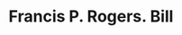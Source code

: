 ---
doi: 10.7916/D8BC59PH
date_other: '1860'
date_other_textual: 1860-1869
form: printed ephemera
genre:
- Invoices
name:
- Francis P. Rogers
object_in_context_url: https://biggert.cul.columbia.edu/items/view/ave_biggert_01401
subject_hierarchical_geographic:
- Philadelphia, Pennsylvania, United States
subject_name:
- Francis P. Rogers
title: Francis P. Rogers. Bill
sort_title: Francis P. Rogers. Bill
call_number: ave_biggert_01401
coordinates:
- 40.00944444444445,-75.13333333333334
pid: ave_biggert_01401
identifiers: ave_biggert_01401
thumbnail: https://derivativo-2.library.columbia.edu/iiif/2/ldpd:344553/full/!256,256/0/native.jpg
permalink: "/items/ave_biggert_01401/"
layout: iiif-image-page
---